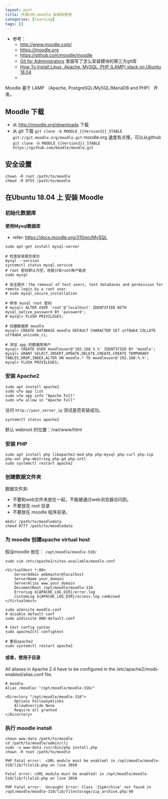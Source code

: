```yaml
---
layout: post
title: 开源LMS-moodle-安装和使用
categories: [learning]
tags: []
---
```


* 参考： 
  * <http://www.moodle.com/>
  * <https://moodle.org>
  * <https://github.com/moodle/moodle>
  * [Git for Administrators](https://docs.moodle.org/310/en/Git_for_Administrators)
    里面写了怎么安装模块的第三方git库
  * [How To Install Linux, Apache, MySQL, PHP (LAMP) stack on Ubuntu 18.04](https://www.digitalocean.com/community/tutorials/how-to-install-linux-apache-mysql-php-lamp-stack-ubuntu-18-04)
  * []()



Moodle 基于 LAMP （Apache, PostgreSQL/MySQL/MariaDB and PHP） 开发。



## Moodle 下载

* 从 <http://moodle.org/downloads> 下载
* 从 git 下载
  `git clone -b MOODLE_{{Version3}}_STABLE git://git.moodle.org/moodle.git`
  moodle.org 速度有点慢，可以从github
  `git clone -b MOODLE_{{Version3}}_STABLE https://github.com/moodle/moodle.git`



## 安全设置

~~~
chown -R root /path/to/moodle
chmod -R 0755 /path/to/moodle
~~~


## 在Ubuntu 18.04 上 安装 Moodle


### 初始化数据库

#### 使用Mysql数据库

* refer: <https://docs.moodle.org/310/en/MySQL>

~~~
sudo apt-get install mysql-server

# 检查安装是否成功
mysql --version
systemctl status mysql.service
# root 密码默认为空，但是只有root用户能进
sudo mysql

# 安全提升：the removal of test users, test databases and permission for remote login by a root user.
# sudo mysql_secure_installation

# 修改 mysql root 密码
# mysql> ALTER USER 'root'@'localhost' IDENTIFIED WITH mysql_native_password BY 'password';
# mysql> FLUSH PRIVILEGES;
~~~

~~~
# 创建数据库 moodle
mysql> CREATE DATABASE moodle DEFAULT CHARACTER SET utf8mb4 COLLATE utf8mb4_unicode_ci;

# 添加 app 的数据库用户
mysql> CREATE USER moodleuser@'192.168.%.%' IDENTIFIED BY 'moodle';
mysql> GRANT SELECT,INSERT,UPDATE,DELETE,CREATE,CREATE TEMPORARY TABLES,DROP,INDEX,ALTER ON moodle.* TO moodleuser@'192.168.%.%';
mysql> FLUSH PRIVILEGES;
~~~

### 安装 Apache2

~~~
sudo apt install apache2
sudo ufw app list
sudo ufw app info "Apache Full"
sudo ufw allow in "Apache Full"
~~~

访问 `http://your_server_ip` 测试是否安装成功。

`systemctl status apache2`

默认 webroot 的位置：/var/www/html


### 安装 PHP

~~~
sudo apt install php libapache2-mod-php php-mysql php-curl php-zip php-xml php-mbstring php-gd php-intl
sudo systemctl restart apache2
~~~




### 创建数据文件夹

数据文件夹:
* 不要和web文件夹放在一起，不能被通过web浏览器访问到。
* 不要放在 root 目录
* 不要放在 moodle 程序目录。

~~~
mkdir /path/to/moodledata
chmod 0777 /path/to/moodledata
~~~

### 为 moodle 创建apache virtual host

假设moodle 放在： `/opt/moodle/moodle-310/`

`sudo vim /etc/apache2/sites-available/moodle.conf`

~~~
<VirtualHost *:80>
    ServerAdmin webmaster@localhost
    ServerName your_domain
    ServerAlias www.your_domain
    DocumentRoot /opt/moodle/moodle-310
    ErrorLog ${APACHE_LOG_DIR}/error.log
    CustomLog ${APACHE_LOG_DIR}/access.log combined
</VirtualHost>
~~~

~~~
sudo a2ensite moodle.conf
# disable default conf
sudo a2dissite 000-default.conf

# test config syntax
sudo apache2ctl configtest

# 重启apache2
sudo systemctl restart apache2
~~~

#### 或者，使用子目录

All aliases in Apache 2.4 have to be configured in the /etc/apache2/mods-enabled/alias.conf file.

~~~
# moodle
Alias /moodle/ "/opt/moodle/moodle-310/"

<Directory "/opt/moodle/moodle-310">
	Options FollowSymlinks
	AllowOverride None
	Require all granted
</Directory>
~~~



### 执行 moodle install

~~~
chown www-data /path/to/moodle
cd /path/to/moodle/admin/cli
sudo -u www-data /usr/bin/php install.php
chown -R root /path/to/moodle
~~~


~~~
PHP Fatal error:  cURL module must be enabled! in /opt/moodle/moodle-310/lib/filelib.php on line 3050

Fatal error: cURL module must be enabled! in /opt/moodle/moodle-310/lib/filelib.php on line 3050
~~~

~~~
PHP Fatal error:  Uncaught Error: Class 'ZipArchive' not found in /opt/moodle/moodle-310/lib/filestorage/zip_archive.php:90
~~~




























